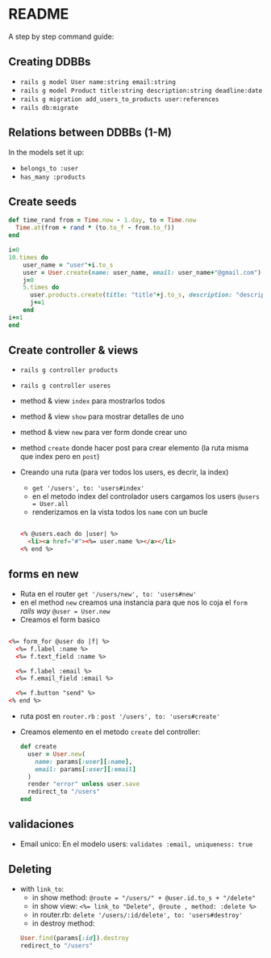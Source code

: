 # README
  A step by step command guide:

## Creating DDBBs

* `rails g model User name:string email:string`
* `rails g model Product title:string description:string deadline:date`
* `rails g migration add_users_to_products user:references`
* `rails db:migrate`

## Relations between DDBBs (1-M)

In the models set it up:

* `belongs_to :user`
* `has_many :products`

## Create seeds

```Ruby
def time_rand from = Time.now - 1.day, to = Time.now
  Time.at(from + rand * (to.to_f - from.to_f))
end

i=0
10.times do
    user_name = "user"+i.to_s
    user = User.create(name: user_name, email: user_name+"@gmail.com")
    j=0
    5.times do
      user.products.create(title: "title"+j.to_s, description: "description blabla", deadline: time_rand)
      j+=1
    end
i+=1
end
```

## Create controller & views

* `rails g controller products`
* `rails g controller useres`

* method & view `index` para mostrarlos todos
* method & view `show` para mostrar detalles de uno
* method & view `new` para ver form donde crear uno
* method `create` donde hacer post para crear elemento (la ruta misma que index pero en `post`)

* Creando una ruta (para ver todos los users, es decrir, la index)
  * `get '/users', to: 'users#index'`
  * en el metodo index del controlador users cargamos los users `@users = User.all`
  * renderizamos en la vista todos los `name` con un bucle

  ``` html

  <% @users.each do |user| %>
    <li><a href="#"><%= user.name %></a></li>
  <% end %>

  ```

## forms en new

* Ruta en el router `get '/users/new', to: 'users#new'`
* en el method `new` creamos una instancia para que nos lo coja el `form` _rails way_
`@user = User.new`
* Creamos el form basico

``` html

<%= form_for @user do |f| %>
  <%= f.label :name %>
  <%= f.text_field :name %>

  <%= f.label :email %>
  <%= f.email_field :email %>

  <%= f.button "send" %>
<% end %>

```

* ruta post en `router.rb` : `post '/users', to: 'users#create'`

* Creamos elemento en el metodo `create` del controller:

  ```Ruby
  def create
    user = User.new(
      name: params[:user][:name],
      email: params[:user][:email]
    )
    render "error" unless user.save
    redirect_to "/users"
  end
  ```
## validaciones

* Email unico: En el modelo users:
  `validates :email, uniqueness: true`  

## Deleting

* with `link_to`:
  * in show method:
  `@route = "/users/" + @user.id.to_s + "/delete"`
  * in show view:
  `<%= link_to "Delete", @route , method: :delete %>`
  * in router.rb:
  `delete '/users/:id/delete', to: 'users#destroy'`
  * in destroy method:
  ```Ruby
  User.find(params[:id]).destroy
  redirect_to "/users"
  ```
  
